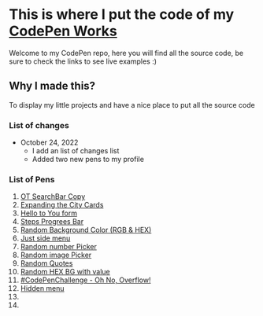 # This is where I put the code of my [CodePen Works](https://codepen.io/marffe)

Welcome to my CodePen repo, here you will find all the source code, be sure to check the links to see live examples :)

## Why I made this?

To display my little projects and have a nice place to put all the source code

### List  of changes

- October 24, 2022
  - I add an list of changes list
  - Added two new pens to my profile

### List of Pens

1. [OT SearchBar Copy](https://codepen.io/marffe/details/JjvOJWM)
2. [Expanding the City Cards](https://codepen.io/marffe/pen/qBYpBOj)
3. [Hello to You form](https://codepen.io/marffe/pen/yLjKgZL)
4. [Steps Progrees Bar](https://codepen.io/marffe/pen/rNvdged)
5. [Random Background Color (RGB & HEX)](https://codepen.io/marffe/pen/OJZdLwz)
6. [Just side menu](https://codepen.io/marffe/pen/qBYvJNg)
7. [Random number Picker](https://codepen.io/marffe/pen/RwyOwwo)
8. [Random image Picker](https://codepen.io/marffe/pen/ZEoZjQm)
9. [Random Quotes](https://codepen.io/marffe/pen/zYjQaER)
10. [Random HEX BG with value](https://codepen.io/marffe/pen/vYjqOWb)
11. [#CodePenChallenge - Oh No, Overflow!](https://codepen.io/marffe/pen/oNdrOzL)
12. [Hidden menu](https://codepen.io/marffe/pen/dyKbjma)
13. []()
14. []()